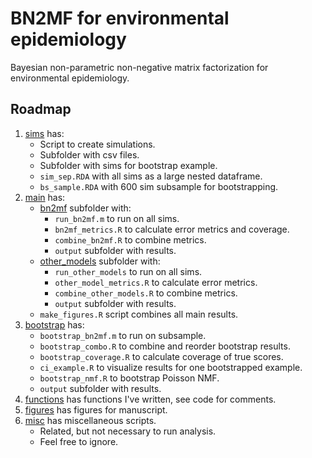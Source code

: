 # BN2MF for environmental epidemiology  

Bayesian non-parametric non-negative matrix factorization for environmental epidemiology.

## Roadmap

1. [sims](sims) has:
    * Script to create simulations.
    * Subfolder with csv files.
    * Subfolder with sims for bootstrap example.
    * `sim_sep.RDA` with all sims as a large nested dataframe.
    * `bs_sample.RDA` with 600 sim subsample for bootstrapping.
2. [main](main) has:
    * [bn2mf](bn2mf) subfolder with:
        * `run_bn2mf.m` to run on all sims.
        * `bn2mf_metrics.R` to calculate error metrics and coverage.
        * `combine_bn2mf.R` to combine metrics.
        * `output` subfolder with results.
    * [other_models](other_models) subfolder with:
        * `run_other_models` to run on all sims.
        * `other_model_metrics.R` to calculate error metrics.
        * `combine_other_models.R` to combine metrics.
        * `output` subfolder with results.
    * `make_figures.R` script combines all main results.
3. [bootstrap](bootstrap) has:
    * `bootstrap_bn2mf.m` to run on subsample.
    * `bootstrap_combo.R` to combine and reorder bootstrap results.
    * `bootstrap_coverage.R` to calculate coverage of true scores.
    * `ci_example.R` to visualize results for one bootstrapped example.
    * `bootstrap_nmf.R` to bootstrap Poisson NMF.
    * `output` subfolder with results.
4. [functions](functions) has functions I've written, see code for comments.
5. [figures](figures) has figures for manuscript.
6. [misc](misc) has miscellaneous scripts.
    * Related, but not necessary to run analysis.
    * Feel free to ignore.
